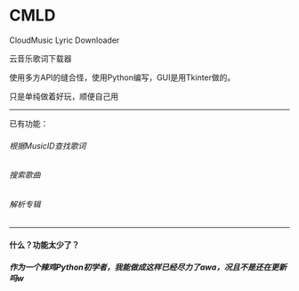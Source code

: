 # CMLD

CloudMusic Lyric Downloader

云音乐歌词下载器

使用多方API的缝合怪，使用Python编写，GUI是用Tkinter做的。

只是单纯做着好玩，顺便自己用

**********

已有功能：

###### 根据MusicID查找歌词

###### 搜索歌曲

###### 解析专辑

**********

#### 什么？功能太少了？

##### 作为一个辣鸡Python初学者，我能做成这样已经尽力了awa，况且不是还在更新吗w


